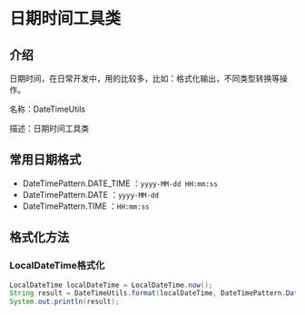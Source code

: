 
# 日期时间工具类

## 介绍

日期时间，在日常开发中，用的比较多，比如：格式化输出，不同类型转换等操作。

名称：DateTimeUtils

描述：日期时间工具类

## 常用日期格式

- DateTimePattern.DATE_TIME ：`yyyy-MM-dd HH:mm:ss`
- DateTimePattern.DATE ：`yyyy-MM-dd`
- DateTimePattern.TIME ：`HH:mm:ss`

## 格式化方法

### LocalDateTime格式化

```java
LocalDateTime localDateTime = LocalDateTime.now();
String result = DateTimeUtils.format(localDateTime, DateTimePattern.DateTime);
System.out.println(result);
```

